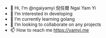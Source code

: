 - 👋 Hi, I’m @ngaiyamyi 倪任爾 Ngai Yam Yi
- 👀 I’m interested in developing
- 🌱 I’m currently learning golang
- 💞️ I’m looking to collaborate on any projects
- 📫 How to reach me https://yamyi.me

<!---
ngaiyamyi/ngaiyamyi is a ✨ special ✨ repository because its `README.md` (this file) appears on your GitHub profile.
You can click the Preview link to take a look at your changes.
--->
